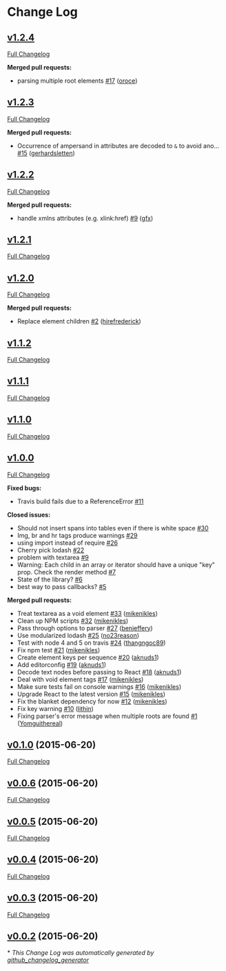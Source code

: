 # Change Log

## [v1.2.4](https://github.com/aknuds1/html-to-react/tree/v1.2.4)

[Full Changelog](https://github.com/aknuds1/html-to-react/compare/v1.2.3...v1.2.4)

**Merged pull requests:**

- parsing multiple root elements [\#17](https://github.com/aknuds1/html-to-react/pull/17) ([oroce](https://github.com/oroce))

## [v1.2.3](https://github.com/aknuds1/html-to-react/tree/v1.2.3)

[Full Changelog](https://github.com/aknuds1/html-to-react/compare/v1.2.2...v1.2.3)

**Merged pull requests:**

- Occurrence of ampersand in attributes are decoded to `&` to avoid ano… [\#15](https://github.com/aknuds1/html-to-react/pull/15) ([gerhardsletten](https://github.com/gerhardsletten))

## [v1.2.2](https://github.com/aknuds1/html-to-react/tree/v1.2.2)

[Full Changelog](https://github.com/aknuds1/html-to-react/compare/v1.2.1...v1.2.2)

**Merged pull requests:**

- handle xmlns attributes (e.g. xlink:href) [\#9](https://github.com/aknuds1/html-to-react/pull/9) ([gfx](https://github.com/gfx))

## [v1.2.1](https://github.com/aknuds1/html-to-react/tree/v1.2.1)

[Full Changelog](https://github.com/aknuds1/html-to-react/compare/v1.2.0...v1.2.1)

## [v1.2.0](https://github.com/aknuds1/html-to-react/tree/v1.2.0)

[Full Changelog](https://github.com/aknuds1/html-to-react/compare/v1.1.2...v1.2.0)

**Merged pull requests:**

- Replace element children [\#2](https://github.com/aknuds1/html-to-react/pull/3) ([hirefrederick](https://github.com/hirefrederick))

## [v1.1.2](https://github.com/aknuds1/html-to-react/tree/v1.1.2)

[Full Changelog](https://github.com/aknuds1/html-to-react/compare/v1.1.1...v1.1.2)

## [v1.1.1](https://github.com/aknuds1/html-to-react/tree/v1.1.1)

[Full Changelog](https://github.com/aknuds1/html-to-react/compare/v1.1.0...v1.1.1)

## [v1.1.0](https://github.com/aknuds1/html-to-react/tree/v1.1.0)

[Full Changelog](https://github.com/aknuds1/html-to-react/compare/v1.0.0...v1.1.0)

## [v1.0.0](https://github.com/mikenikles/html-to-react/tree/v1.0.0)

[Full Changelog](https://github.com/mikenikles/html-to-react/compare/v0.1.0...v1.0.0)

**Fixed bugs:**

- Travis build fails due to a ReferenceError [\#11](https://github.com/mikenikles/html-to-react/issues/11)

**Closed issues:**

- Should not insert spans into tables even if there is white space [\#30](https://github.com/mikenikles/html-to-react/issues/30)
- Img, br and hr tags produce warnings [\#29](https://github.com/mikenikles/html-to-react/issues/29)
- using import instead of require [\#26](https://github.com/mikenikles/html-to-react/issues/26)
- Cherry pick lodash [\#22](https://github.com/mikenikles/html-to-react/issues/22)
- problem with textarea [\#9](https://github.com/mikenikles/html-to-react/issues/9)
- Warning: Each child in an array or iterator should have a unique "key" prop. Check the render method [\#7](https://github.com/mikenikles/html-to-react/issues/7)
- State of the library? [\#6](https://github.com/mikenikles/html-to-react/issues/6)
- best way to pass callbacks? [\#5](https://github.com/mikenikles/html-to-react/issues/5)

**Merged pull requests:**

- Treat textarea as a void element [\#33](https://github.com/mikenikles/html-to-react/pull/33) ([mikenikles](https://github.com/mikenikles))
- Clean up NPM scripts [\#32](https://github.com/mikenikles/html-to-react/pull/32) ([mikenikles](https://github.com/mikenikles))
- Pass through options to parser [\#27](https://github.com/mikenikles/html-to-react/pull/27) ([benjeffery](https://github.com/benjeffery))
- Use modularized lodash [\#25](https://github.com/mikenikles/html-to-react/pull/25) ([no23reason](https://github.com/no23reason))
- Test with node 4 and 5 on travis [\#24](https://github.com/mikenikles/html-to-react/pull/24) ([thangngoc89](https://github.com/thangngoc89))
- Fix npm test [\#21](https://github.com/mikenikles/html-to-react/pull/21) ([mikenikles](https://github.com/mikenikles))
- Create element keys per sequence [\#20](https://github.com/mikenikles/html-to-react/pull/20) ([aknuds1](https://github.com/aknuds1))
- Add editorconfig [\#19](https://github.com/mikenikles/html-to-react/pull/19) ([aknuds1](https://github.com/aknuds1))
- Decode text nodes before passing to React [\#18](https://github.com/mikenikles/html-to-react/pull/18) ([aknuds1](https://github.com/aknuds1))
- Deal with void element tags [\#17](https://github.com/mikenikles/html-to-react/pull/17) ([mikenikles](https://github.com/mikenikles))
- Make sure tests fail on console warnings [\#16](https://github.com/mikenikles/html-to-react/pull/16) ([mikenikles](https://github.com/mikenikles))
- Upgrade React to the latest version [\#15](https://github.com/mikenikles/html-to-react/pull/15) ([mikenikles](https://github.com/mikenikles))
- Fix the blanket dependency for now [\#12](https://github.com/mikenikles/html-to-react/pull/12) ([mikenikles](https://github.com/mikenikles))
- Fix key warning [\#10](https://github.com/mikenikles/html-to-react/pull/10) ([lithin](https://github.com/lithin))
- Fixing parser's error message when multiple roots are found [\#1](https://github.com/mikenikles/html-to-react/pull/1) ([Yomguithereal](https://github.com/Yomguithereal))

## [v0.1.0](https://github.com/mikenikles/html-to-react/tree/v0.1.0) (2015-06-20)
[Full Changelog](https://github.com/mikenikles/html-to-react/compare/v0.0.6...v0.1.0)

## [v0.0.6](https://github.com/mikenikles/html-to-react/tree/v0.0.6) (2015-06-20)
[Full Changelog](https://github.com/mikenikles/html-to-react/compare/v0.0.5...v0.0.6)

## [v0.0.5](https://github.com/mikenikles/html-to-react/tree/v0.0.5) (2015-06-20)
[Full Changelog](https://github.com/mikenikles/html-to-react/compare/v0.0.4...v0.0.5)

## [v0.0.4](https://github.com/mikenikles/html-to-react/tree/v0.0.4) (2015-06-20)
[Full Changelog](https://github.com/mikenikles/html-to-react/compare/v0.0.3...v0.0.4)

## [v0.0.3](https://github.com/mikenikles/html-to-react/tree/v0.0.3) (2015-06-20)
[Full Changelog](https://github.com/mikenikles/html-to-react/compare/v0.0.2...v0.0.3)

## [v0.0.2](https://github.com/mikenikles/html-to-react/tree/v0.0.2) (2015-06-20)


\* *This Change Log was automatically generated by [github_changelog_generator](https://github.com/skywinder/Github-Changelog-Generator)*
